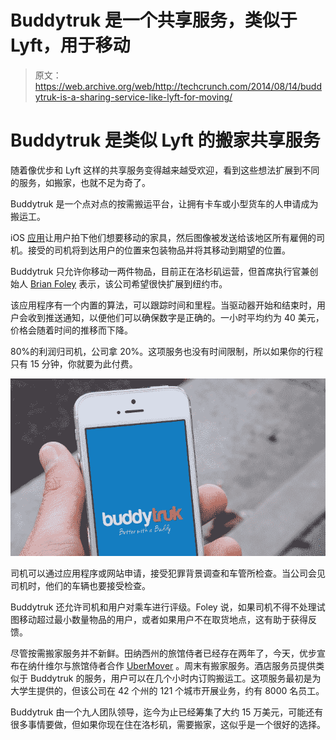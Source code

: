 # Buddytruk 是一个共享服务，类似于 Lyft，用于移动 

> 原文：<https://web.archive.org/web/http://techcrunch.com/2014/08/14/buddytruk-is-a-sharing-service-like-lyft-for-moving/>

# Buddytruk 是类似 Lyft 的搬家共享服务

随着像优步和 Lyft 这样的共享服务变得越来越受欢迎，看到这些想法扩展到不同的服务，如搬家，也就不足为奇了。

Buddytruk 是一个点对点的按需搬运平台，让拥有卡车或小型货车的人申请成为搬运工。

iOS [应用](https://web.archive.org/web/20221028221930/https://itunes.apple.com/us/app/buddytruk/id826283020?mt=8)让用户拍下他们想要移动的家具，然后图像被发送给该地区所有雇佣的司机。接受的司机将到达用户的位置来包装物品并将其移动到期望的位置。

Buddytruk 只允许你移动一两件物品，目前正在洛杉矶运营，但首席执行官兼创始人 [Brian Foley](https://web.archive.org/web/20221028221930/http://www.crunchbase.com/person/brian-foley-2) 表示，该公司希望很快扩展到纽约市。

该应用程序有一个内置的算法，可以跟踪时间和里程。当驱动器开始和结束时，用户会收到推送通知，以便他们可以确保数字是正确的。一小时平均约为 40 美元，价格会随着时间的推移而下降。

80%的利润归司机，公司拿 20%。这项服务也没有时间限制，所以如果你的行程只有 15 分钟，你就要为此付费。

![Buddytruk_phone](img/a3de4161c11a35cd95703b9ecf317a8d.png)

司机可以通过应用程序或网站申请，接受犯罪背景调查和车管所检查。当公司会见司机时，他们的车辆也要接受检查。

Buddytruk 还允许司机和用户对乘车进行评级。Foley 说，如果司机不得不处理试图移动超过最小数量物品的用户，或者如果用户不在取货地点，这有助于获得反馈。

尽管按需搬家服务并不新鲜。田纳西州的旅馆侍者已经存在两年了，今天，优步宣布在纳什维尔与旅馆侍者合作 [UberMover](https://web.archive.org/web/20221028221930/http://blog.uber.com/ubermovernash) 。周末有搬家服务。酒店服务员提供类似于 Buddytruk 的服务，用户可以在几个小时内订购搬运工。这项服务最初是为大学生提供的，但该公司在 42 个州的 121 个城市开展业务，约有 8000 名员工。

Buddytruk 由一个九人团队领导，迄今为止已经筹集了大约 15 万美元，可能还有很多事情要做，但如果你现在住在洛杉矶，需要搬家，这似乎是一个很好的选择。